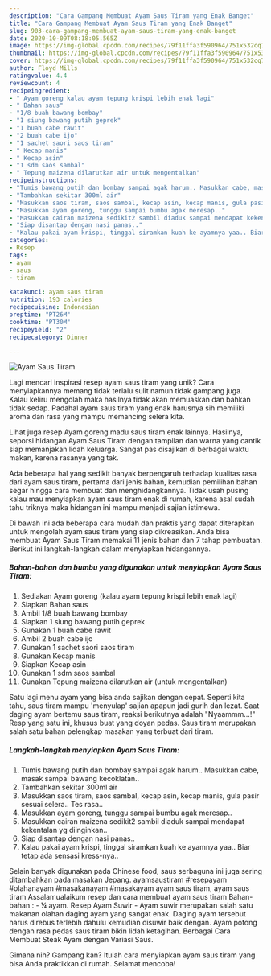 ```yaml
---
description: "Cara Gampang Membuat Ayam Saus Tiram yang Enak Banget"
title: "Cara Gampang Membuat Ayam Saus Tiram yang Enak Banget"
slug: 903-cara-gampang-membuat-ayam-saus-tiram-yang-enak-banget
date: 2020-10-09T08:18:05.565Z
image: https://img-global.cpcdn.com/recipes/79f11ffa3f590964/751x532cq70/ayam-saus-tiram-foto-resep-utama.jpg
thumbnail: https://img-global.cpcdn.com/recipes/79f11ffa3f590964/751x532cq70/ayam-saus-tiram-foto-resep-utama.jpg
cover: https://img-global.cpcdn.com/recipes/79f11ffa3f590964/751x532cq70/ayam-saus-tiram-foto-resep-utama.jpg
author: Floyd Mills
ratingvalue: 4.4
reviewcount: 4
recipeingredient:
- " Ayam goreng kalau ayam tepung krispi lebih enak lagi"
- " Bahan saus"
- "1/8 buah bawang bombay"
- "1 siung bawang putih geprek"
- "1 buah cabe rawit"
- "2 buah cabe ijo"
- "1 sachet saori saos tiram"
- " Kecap manis"
- " Kecap asin"
- "1 sdm saos sambal"
- " Tepung maizena dilarutkan air untuk mengentalkan"
recipeinstructions:
- "Tumis bawang putih dan bombay sampai agak harum.. Masukkan cabe, masak sampai bawang kecoklatan.."
- "Tambahkan sekitar 300ml air"
- "Masukkan saos tiram, saos sambal, kecap asin, kecap manis, gula pasir sesuai selera.. Tes rasa.."
- "Masukkan ayam goreng, tunggu sampai bumbu agak meresap.."
- "Masukkan cairan maizena sedikit2 sambil diaduk sampai mendapat kekentalan yg diinginkan.."
- "Siap disantap dengan nasi panas.."
- "Kalau pakai ayam krispi, tinggal siramkan kuah ke ayamnya yaa.. Biar tetap ada sensasi kress-nya.."
categories:
- Resep
tags:
- ayam
- saus
- tiram

katakunci: ayam saus tiram 
nutrition: 193 calories
recipecuisine: Indonesian
preptime: "PT26M"
cooktime: "PT30M"
recipeyield: "2"
recipecategory: Dinner

---
```



![Ayam Saus Tiram](https://img-global.cpcdn.com/recipes/79f11ffa3f590964/751x532cq70/ayam-saus-tiram-foto-resep-utama.jpg)

Lagi mencari inspirasi resep ayam saus tiram yang unik? Cara menyiapkannya memang tidak terlalu sulit namun tidak gampang juga. Kalau keliru mengolah maka hasilnya tidak akan memuaskan dan bahkan tidak sedap. Padahal ayam saus tiram yang enak harusnya sih memiliki aroma dan rasa yang mampu memancing selera kita.

Lihat juga resep Ayam goreng madu saus tiram enak lainnya. Hasilnya, seporsi hidangan Ayam Saus Tiram dengan tampilan dan warna yang cantik siap memanjakan lidah keluarga. Sangat pas disajikan di berbagai waktu makan, karena rasanya yang tak.

Ada beberapa hal yang sedikit banyak berpengaruh terhadap kualitas rasa dari ayam saus tiram, pertama dari jenis bahan, kemudian pemilihan bahan segar hingga cara membuat dan menghidangkannya. Tidak usah pusing kalau mau menyiapkan ayam saus tiram enak di rumah, karena asal sudah tahu triknya maka hidangan ini mampu menjadi sajian istimewa.


Di bawah ini ada beberapa cara mudah dan praktis yang dapat diterapkan untuk mengolah ayam saus tiram yang siap dikreasikan. Anda bisa membuat Ayam Saus Tiram memakai 11 jenis bahan dan 7 tahap pembuatan. Berikut ini langkah-langkah dalam menyiapkan hidangannya.

<!--inarticleads1-->

##### Bahan-bahan dan bumbu yang digunakan untuk menyiapkan Ayam Saus Tiram:

1. Sediakan  Ayam goreng (kalau ayam tepung krispi lebih enak lagi)
1. Siapkan  Bahan saus
1. Ambil 1/8 buah bawang bombay
1. Siapkan 1 siung bawang putih geprek
1. Gunakan 1 buah cabe rawit
1. Ambil 2 buah cabe ijo
1. Gunakan 1 sachet saori saos tiram
1. Gunakan  Kecap manis
1. Siapkan  Kecap asin
1. Gunakan 1 sdm saos sambal
1. Gunakan  Tepung maizena dilarutkan air (untuk mengentalkan)


Satu lagi menu ayam yang bisa anda sajikan dengan cepat. Seperti kita tahu, saus tiram mampu &#39;menyulap&#39; sajian apapun jadi gurih dan lezat. Saat daging ayam bertemu saus tiram, reaksi berikutnya adalah &#34;Nyaammm…!&#34; Resp yang satu ini, khusus buat yang doyan pedas. Saus tiram merupakan salah satu bahan pelengkap masakan yang terbuat dari tiram. 

<!--inarticleads2-->

##### Langkah-langkah menyiapkan Ayam Saus Tiram:

1. Tumis bawang putih dan bombay sampai agak harum.. Masukkan cabe, masak sampai bawang kecoklatan..
1. Tambahkan sekitar 300ml air
1. Masukkan saos tiram, saos sambal, kecap asin, kecap manis, gula pasir sesuai selera.. Tes rasa..
1. Masukkan ayam goreng, tunggu sampai bumbu agak meresap..
1. Masukkan cairan maizena sedikit2 sambil diaduk sampai mendapat kekentalan yg diinginkan..
1. Siap disantap dengan nasi panas..
1. Kalau pakai ayam krispi, tinggal siramkan kuah ke ayamnya yaa.. Biar tetap ada sensasi kress-nya..


Selain banyak digunakan pada Chinese food, saus serbaguna ini juga sering ditambahkan pada masakan Jepang. ayamsaustiram #resepayam #olahanayam #masakanayam #masakayam ayam saus tiram, ayam saus tiram Assalamualaikum resep dan cara membuat ayam saus tiram Bahan-bahan : - ¼ ayam. Resep Ayam Suwir - Ayam suwir merupakan salah satu makanan olahan daging ayam yang sangat enak. Daging ayam tersebut harus direbus terlebih dahulu kemudian disuwir baik dengan. Ayam potong dengan rasa pedas saus tiram bikin lidah ketagihan. Berbagai Cara Membuat Steak Ayam dengan Variasi Saus. 

Gimana nih? Gampang kan? Itulah cara menyiapkan ayam saus tiram yang bisa Anda praktikkan di rumah. Selamat mencoba!
